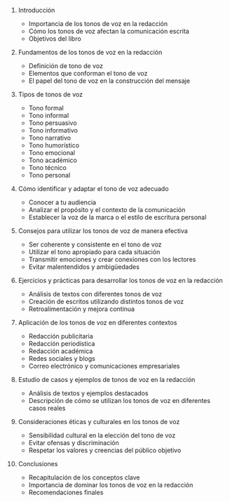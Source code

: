 1. Introducción
   - Importancia de los tonos de voz en la redacción
   - Cómo los tonos de voz afectan la comunicación escrita
   - Objetivos del libro

2. Fundamentos de los tonos de voz en la redacción
   - Definición de tono de voz
   - Elementos que conforman el tono de voz
   - El papel del tono de voz en la construcción del mensaje

3. Tipos de tonos de voz
   - Tono formal
   - Tono informal
   - Tono persuasivo
   - Tono informativo
   - Tono narrativo
   - Tono humorístico
   - Tono emocional
   - Tono académico
   - Tono técnico
   - Tono personal

4. Cómo identificar y adaptar el tono de voz adecuado
   - Conocer a tu audiencia
   - Analizar el propósito y el contexto de la comunicación
   - Establecer la voz de la marca o el estilo de escritura personal

5. Consejos para utilizar los tonos de voz de manera efectiva
   - Ser coherente y consistente en el tono de voz
   - Utilizar el tono apropiado para cada situación
   - Transmitir emociones y crear conexiones con los lectores
   - Evitar malentendidos y ambigüedades

6. Ejercicios y prácticas para desarrollar los tonos de voz en la redacción
   - Análisis de textos con diferentes tonos de voz
   - Creación de escritos utilizando distintos tonos de voz
   - Retroalimentación y mejora continua

7. Aplicación de los tonos de voz en diferentes contextos
   - Redacción publicitaria
   - Redacción periodística
   - Redacción académica
   - Redes sociales y blogs
   - Correo electrónico y comunicaciones empresariales

8. Estudio de casos y ejemplos de tonos de voz en la redacción
   - Análisis de textos y ejemplos destacados
   - Descripción de cómo se utilizan los tonos de voz en diferentes casos reales

9. Consideraciones éticas y culturales en los tonos de voz
   - Sensibilidad cultural en la elección del tono de voz
   - Evitar ofensas y discriminación
   - Respetar los valores y creencias del público objetivo

10. Conclusiones
    - Recapitulación de los conceptos clave
    - Importancia de dominar los tonos de voz en la redacción
    - Recomendaciones finales
